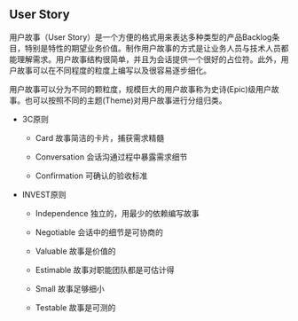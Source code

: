 ## User Story

用户故事（User Story）是一个方便的格式用来表达多种类型的产品Backlog条目，特别是特性的期望业务价值。制作用户故事的方式是让业务人员与技术人员都能理解需求。用户故事结构很简单，并且为会话提供一个很好的占位符。此外，用户故事可以在不同程度的粒度上编写以及很容易逐步细化。

用户故事可以分为不同的颗粒度，规模巨大的用户故事称为史诗(Epic)级用户故事。也可以按照不同的主题(Theme)对用户故事进行分组归类。

* 3C原则

  - Card 故事简洁的卡片，捕获需求精髓

  - Conversation 会话沟通过程中暴露需求细节

  - Confirmation 可确认的验收标准

* INVEST原则

  - Independence 独立的，用最少的依赖编写故事

  - Negotiable  会话中的细节是可协商的

  - Valuable  故事是价值的

  - Estimable 故事对职能团队都是可估计得

  - Small 故事足够细小

  - Testable  故事是可测的
